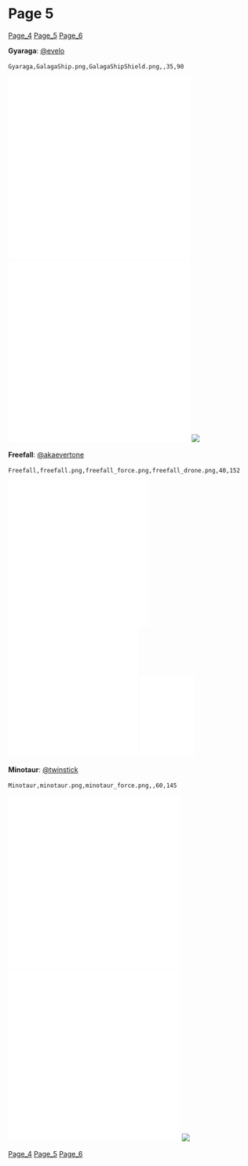# Page 5
[Page_4](./Page_4.md)
[Page_5](./Page_5.md)
[Page_6](./Page_6.md)

**Gyaraga**: [@evelo](https://discord.com/users/110564152539377664)

`Gyaraga,GalagaShip.png,GalagaShipShield.png,,35,90`

![](https://github.com/areon546/NovaDriftCustomSkinRepository/raw/main/custom_skins/GalagaShip.png)
![](https://github.com/areon546/NovaDriftCustomSkinRepository/raw/main/custom_skins/GalagaShipShield.png)
![](https://github.com/areon546/NovaDriftCustomSkinRepository/raw/main/custom_skins/)


**Freefall**: [@akaevertone](https://discord.com/users/235458820845862912)

`Freefall,freefall.png,freefall_force.png,freefall_drone.png,40,152`

![](https://github.com/areon546/NovaDriftCustomSkinRepository/raw/main/custom_skins/freefall.png)
![](https://github.com/areon546/NovaDriftCustomSkinRepository/raw/main/custom_skins/freefall_force.png)
![](https://github.com/areon546/NovaDriftCustomSkinRepository/raw/main/custom_skins/freefall_drone.png)


**Minotaur**: [@twinstick](https://discord.com/users/538017698861547521)

`Minotaur,minotaur.png,minotaur_force.png,,60,145`

![](https://github.com/areon546/NovaDriftCustomSkinRepository/raw/main/custom_skins/minotaur.png)
![](https://github.com/areon546/NovaDriftCustomSkinRepository/raw/main/custom_skins/minotaur_force.png)
![](https://github.com/areon546/NovaDriftCustomSkinRepository/raw/main/custom_skins/)

[Page_4](./Page_4.md)
[Page_5](./Page_5.md)
[Page_6](./Page_6.md)

